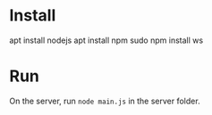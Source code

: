 # Install 
apt install nodejs
apt install npm
sudo npm install ws

# Run
On the server, run <code>node main.js</code> in the server folder.